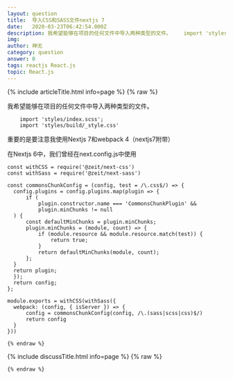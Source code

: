 ```yaml
---
layout: question
title:  导入CSS和SASS文件nextjs 7
date:   2020-03-23T06:42:54.000Z
description: 我希望能够在项目的任何文件中导入两种类型的文件。    import 'styles/index.scss';    import 'styles/...
img: 
author: 神无
category: question
answer: 0
tags: reactjs React.js
topic: React.js
---
```

<div class="article-root">
  <div class="article">
    {% include articleTitle.html info=page %}
    {% raw %}
    <div class="article-content"><p><font style="vertical-align: inherit;"><font style="vertical-align: inherit;">我希望能够在项目的任何文件中导入两种类型的文件。</font></font></p>

<pre><code>    import 'styles/index.scss';<font></font>
    import 'styles/build/_style.css'<font></font>
</code></pre>

<p><font style="vertical-align: inherit;"><font style="vertical-align: inherit;">重要的是要注意我使用Nextjs 7和webpack 4（nextjs7附带）</font></font></p>

<p><font style="vertical-align: inherit;"><font style="vertical-align: inherit;">在Nextjs 6中，我们曾经在next.config.js中使用</font></font></p>

<pre><code>const withCSS = require('@zeit/next-css')<font></font>
const withSass = require('@zeit/next-sass')<font></font>
<font></font>
const commonsChunkConfig = (config, test = /\.css$/) =&gt; {<font></font>
  config.plugins = config.plugins.map(plugin =&gt; {<font></font>
      if (<font></font>
          plugin.constructor.name === 'CommonsChunkPlugin' &amp;&amp;<font></font>
          plugin.minChunks != null<font></font>
  ) {<font></font>
      const defaultMinChunks = plugin.minChunks;<font></font>
      plugin.minChunks = (module, count) =&gt; {<font></font>
          if (module.resource &amp;&amp; module.resource.match(test)) {<font></font>
              return true;<font></font>
          }<font></font>
          return defaultMinChunks(module, count);<font></font>
      };<font></font>
  }<font></font>
  return plugin;<font></font>
  });<font></font>
  return config;<font></font>
};<font></font>
<font></font>
module.exports = withCSS(withSass({<font></font>
  webpack: (config, { isServer }) =&gt; {<font></font>
      config = commonsChunkConfig(config, /\.(sass|scss|css)$/)<font></font>
      return config<font></font>
  }<font></font>
}))<font></font>
</code></pre></div>
    {% endraw %}
  </div>

  <div class="discuss-wrapper">
    {% include discussTitle.html info=page %}
    {% raw %}
    
    {% endraw %}
  </div>
<div>
